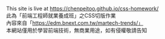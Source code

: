 This site is live at https://chenpeitoo.github.io/css-homework/  
此為「前端工程師就業養成班」之CSS切版作業  
內容來自「https://edm.bnext.com.tw/martech-trends/」  
本網站僅用於學習前端技術，無商業用途，如有侵權敬請告知  
